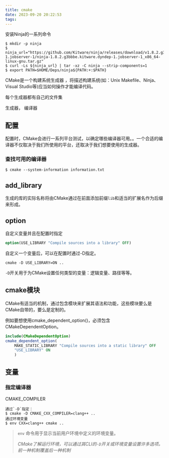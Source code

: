 ```yaml
---
title: cmake
date: 2023-09-20 20:22:53
tags:
---
```


安装Ninja的一系列命令

```shell
$ mkdir -p ninja
$ ninja_url="https://github.com/Kitware/ninja/releases/download/v1.8.2.g3bbbe.kitware.dyndep-1.jobserver-1/ninja-1.8.2.g3bbbe.kitware.dyndep-1.jobserver-1_x86_64-linux-gnu.tar.gz"
$ curl -Ls ${ninja_url} | tar -xz -C ninja --strip-components=1
$ export PATH=$HOME/Deps/ninja${PATH:+:$PATH}
```



CMake是一个构建系统生成器 ，将描述构建系统(如：Unix Makefile、Ninja、Visual Studio等)应当如何操作才能编译代码。



每个生成器都有自己的文件集



生成器， 编译器

## 配置

配置时，CMake会进行一系列平台测试，以确定哪些编译器可用。。一个合适的编译器不仅取决于我们所使用的平台，还取决于我们想要使用的生成器。



### 查找可用的编译器

``` shell
$ cmake --system-information information.txt
```



## add_library

生成的库的实际名称将由CMake通过在前面添加前缀`lib`和适当的扩展名作为后缀来形成。



## option 

自定义变量并且在配置时指定

```cmake
option(USE_LIBRARY "Compile sources into a library" OFF)
```

自定义一个变量后，可以在配置时通过-D指定。

```shell
cmake -D USE_LIBRARY=ON ..
```

`-D`开关用于为CMake设置任何类型的变量：逻辑变量、路径等等。



## cmake模块

CMake有适当的机制，通过包含模块来扩展其语法和功能，这些模块要么是CMake自带的，要么是定制的。

例如要想使用cmake_dependent_option()，必须包含CMakeDependentOption。

```cmake
include(CMakeDependentOption)
cmake_dependent_option(
    MAKE_STATIC_LIBRARY "Compile sources into a static library" OFF
    "USE_LIBRARY" ON
    )
```

## 变量

### 指定编译器

CMAKE_<LANG>COMPILER 

```shell
通过`-D`指定：
$ cmake -D CMAKE_CXX_COMPILER=clang++ ..
通过环境变量
$ env CXX=clang++ cmake ..
```

> `env` 命令用于显示当前用户环境中定义的环境变量。
>
> *CMake了解运行环境，可以通过其CLI的`-D`开关或环境变量设置许多选项。前一种机制覆盖后一种机制*
